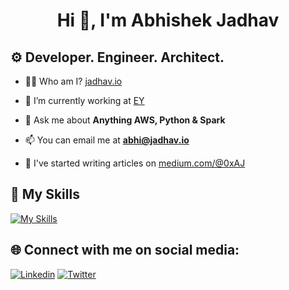 <h1 align="center">Hi 👋, I'm Abhishek Jadhav</h1>
<h2 align="left">⚙️ Developer. Engineer. Architect.</h2>

- 👨‍💻 Who am I? [jadhav.io](https://jadhav.io)

- 🔭 I’m currently working at [EY](https://www.ey.com/)

- 💬 Ask me about **Anything AWS, Python & Spark**

- 📫 You can email me at **abhi@jadhav.io**

- 📝 I've started writing articles on [medium.com/@0xAJ](https://medium.com/@0xAJ)

<h2 align="left">🦾 My Skills</h2>

[![My Skills](https://skillicons.dev/icons?i=aws,py,bash,git,linux,postgres)](https://github.com/0xAJX)

<h2 align="left">🌐 Connect with me on social media:</h2>

[![Linkedin](https://skillicons.dev/icons?i=linkedin)](https://linkedin.com/in/0xaj)
[![Twitter](https://skillicons.dev/icons?i=twitter)](https://twitter.com/0xAJX0)
